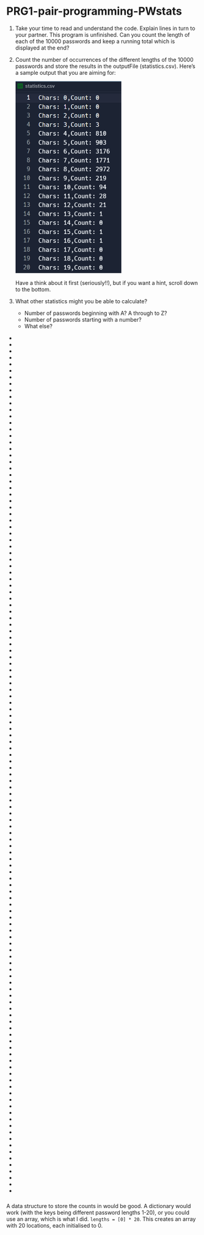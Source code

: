 # PRG1-pair-programming-PWstats

1. Take your time to read and understand the code. Explain lines in turn to your partner.
This program is unfinished. Can you count the length of each of the 10000 passwords and keep a running total which is displayed at the end?

2. Count the number of occurrences of the different lengths of the 10000 passwords and store the results in the outputFile (statistics.csv). Here’s a sample output that you are aiming for:

    ![Expected output](assets/expected_statistics.png)

   Have a think about it first (seriously!!), but if you want a hint, scroll down to the bottom.

4. What other statistics might you be able to calculate?
    - Number of passwords beginning with A? A through to Z?
    - Number of passwords starting with a number?
    - What else?
  
*
*
*
*
*
*
*
*
*
*
*
*
*
*
*
*
*
*
*
*
*
*
*
*
*
*
*
*
*
*
*
*
*
*
*
*
*
*
*
*
*
*
*
*
*
*
*
*
*
*
*
*
*
*
*
*
*
*
*
*
*
*
*
*
*
*
*
*
*
*
*
*
*
*
*
*
*
*
*
*
*
*
*
*
*
*
*
*
*
*
*
*
*
*
*
*
*
*
*
*
*
*
*
*
*
*
*
*
*
*
*
*
*
*
*
*
*
*
*
*
*
*
*
*
*
*
*
*
*
*
*
*



### 

A data structure to store the counts in would be good. A dictionary would work (with the keys being different password lengths 1-20), or you could use an array, which is what I did. ```lengths = [0] * 20```. This creates an array with 20 locations, each initialised to 0.


